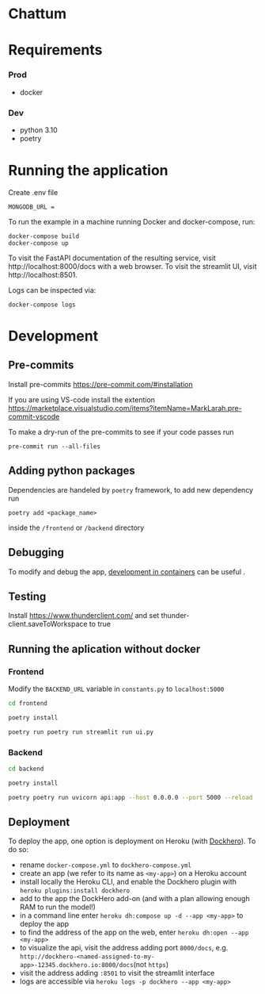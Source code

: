 # Chattum

# Requirements

### Prod
* docker
### Dev
* python 3.10
* poetry



# Running the application
Create .env file
```
MONGODB_URL =
```


To run the example in a machine running Docker and docker-compose, run:

    docker-compose build
    docker-compose up

To visit the FastAPI documentation of the resulting service, visit http://localhost:8000/docs with a web browser.
To visit the streamlit UI, visit http://localhost:8501.

Logs can be inspected via:

    docker-compose logs


# Development
## Pre-commits
Install pre-commits
https://pre-commit.com/#installation

If you are using VS-code install the extention https://marketplace.visualstudio.com/items?itemName=MarkLarah.pre-commit-vscode

To make a dry-run of the pre-commits to see if your code passes run
```
pre-commit run --all-files
```


## Adding python packages
Dependencies are handeled by `poetry` framework, to add new dependency run
```
poetry add <package_name>
```
inside the `/frontend`  or `/backend` directory

## Debugging

To modify and debug the app, [development in containers](https://davidefiocco.github.io/debugging-containers-with-vs-code) can be useful .

## Testing
Install https://www.thunderclient.com/
and set thunder-client.saveToWorkspace to true

## Running the aplication without docker

### Frontend

Modify the `BACKEND_URL` variable in `constants.py` to `localhost:5000`

```bash
cd frontend

poetry install

poetry run poetry run streamlit run ui.py
```
### Backend

```bash
cd backend

poetry install

poetry poetry run uvicorn api:app --host 0.0.0.0 --port 5000 --reload
```



## Deployment

To deploy the app, one option is deployment on Heroku (with [Dockhero](https://elements.heroku.com/addons/dockhero)). To do so:

- rename `docker-compose.yml` to `dockhero-compose.yml`
- create an app (we refer to its name as `<my-app>`) on a Heroku account
- install locally the Heroku CLI, and enable the Dockhero plugin with `heroku plugins:install dockhero`
- add to the app the DockHero add-on (and with a plan allowing enough RAM to run the model!)
- in a command line enter `heroku dh:compose up -d --app <my-app>` to deploy the app
- to find the address of the app on the web, enter `heroku dh:open --app <my-app>`
- to visualize the api, visit the address adding port `8000/docs`, e.g. `http://dockhero-<named-assigned-to-my-app>-12345.dockhero.io:8000/docs`(not `https`)
- visit the address adding `:8501` to visit the streamlit interface
- logs are accessible via `heroku logs -p dockhero --app <my-app>`
